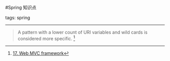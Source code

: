 #Spring 知识点

tags: spring

---
> A pattern with a lower count of URI variables and wild cards is considered more specific. [^from]



[^from]: [17. Web MVC framework](http://docs.spring.io/spring/docs/current/spring-framework-reference/html/mvc.html)
